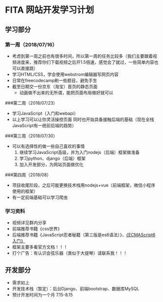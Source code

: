 # FITA 网站开发学习计划

## 学习部分

### 第一周（2018/07/16）
- 考虑到第一周之前也有很多时间，所以第一周的任务比较多（我们主要跟着视频进度来，推荐你们下载视频之后开1.5倍速，感觉会了就过，一些简单内容也可以直接跳）
- 学习HTML/CSS，学会使用webstrom编辑器写网页内容
- 日常在freecodecamp刷一些题目，避免手生
- 截至日期交一份京东（淘宝）首页的静态页面
  - 动画做不出来的无所谓，能把页面布局做好就可以

###第二周（2018/07/23）
- 学习JavaScript（入门和webapi）
- 以上学习可以让你灵活操控页面 同时也开始具备接触后端的基础（现在全栈JavaScript有一统前后端的趋势）

###第三周（2018/07/30）
- 可以有选择性的做一些自己喜欢的事情
  1. 继续学习JavaScript高级，并为入门nodejs（后端）框架做准备
  2. 学习python、django（后端）框架
  3. 加入开发部分，为网站页面做优化

###第四周（2018/08）
- 项目收尾阶段，之后可能更换技术栈用nodejs+vue（前端框架，微信小程序使用的框架）
- 有一定前端基础可以学习爬虫

### 学习资料
- 视频详见群内分享
- 前端推荐书籍《css世界》
- 后端推荐书籍《JavaScript忍者秘籍（第三版是es6语法）》、[《ECMAScript6入门》](http://es6.ruanyifeng.com/)
- 框架主要多看官方文档！！！
- 打个广告：有认识会弦乐器（类似于大提琴）请联系我！！！

## 开发部分

- 需求如上
-  开发技术栈（暂定）：后台Django、前端bootstrap、数据库MySQL
-  预计开发时间为一个月 7.15-8.15
